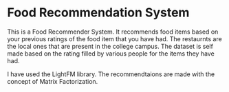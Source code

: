# Food Recommendation System

This is a Food Recommender System.
It recommends food items based on your previous ratings of the food item that you have had.
The restaurnts are the local ones that are present in the college campus.
The dataset is self made based on the rating filled by various people for the items they have had.

I have used the LightFM library.
The recommendtaions are made with the concept of Matrix Factorization.
